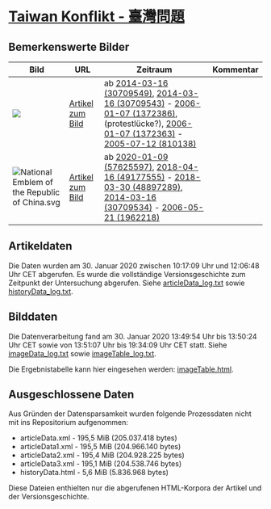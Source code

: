 # [Taiwan Konflikt - 臺灣問題](https://zh.wikipedia.org/wiki/%E8%87%BA%E7%81%A3%E5%95%8F%E9%A1%8C)

## Bemerkenswerte Bilder

| Bild | URL | Zeitraum | Kommentar |
| - | - | - | - |
| ![](https://upload.wikimedia.org/wikipedia/commons/thumb/4/49/TaiwanadsforUN.JPG/250px-TaiwanadsforUN.JPG) | [Artikel zum Bild](https://commons.wikimedia.org/wiki/File:TaiwanadsforUN.JPG) | ab [2014-03-16 (30709549)](https://zh.wikipedia.org/w/index.php?oldid=30709549), [2014-03-16 (30709543)](https://zh.wikipedia.org/w/index.php?oldid=30709543) - [2006-01-07 (1372386)](https://zh.wikipedia.org/w/index.php?oldid=1372386), (protestlücke?), [2006-01-07 (1372363)](https://zh.wikipedia.org/w/index.php?oldid=1372363) - [2005-07-12 (810138)](https://zh.wikipedia.org/w/index.php?oldid=810138) |  |
|  ![National Emblem of the Republic of China.svg](https://upload.wikimedia.org/wikipedia/commons/thumb/8/8b/National_Emblem_of_the_Republic_of_China.svg/100px-National_Emblem_of_the_Republic_of_China.svg.png) | [Artikel zum Bild](https://commons.wikimedia.org/wiki/File:National_Emblem_of_the_Republic_of_China.svg) | ab [2020-01-09 (57625597)](https://zh.wikipedia.org/w/index.php?oldid=57625597), [2018-04-16 (49177555)](https://zh.wikipedia.org/w/index.php?oldid=49177555) - [2018-03-30 (48897289)](https://zh.wikipedia.org/w/index.php?oldid=48897289), [2014-03-16 (30709534)](https://zh.wikipedia.org/w/index.php?oldid=30709534) - [2006-05-21 (1962218)](https://zh.wikipedia.org/w/index.php?oldid=1962218) | |

## Artikeldaten

Die Daten wurden am 30. Januar 2020 zwischen 10:17:09 Uhr und 12:06:48 Uhr CET abgerufen. Es wurde die vollständige Versionsgeschichte zum Zeitpunkt der Untersuchung abgerufen. Siehe [articleData_log.txt](articleData_log.txt) sowie [historyData_log.txt](historyData_log.txt).

## Bilddaten

Die Datenverarbeitung fand am 30. Januar 2020 13:49:54 Uhr bis 13:50:24 Uhr CET sowie von 13:51:07 Uhr bis 19:34:09 Uhr CET statt. Siehe [imageData_log.txt](imageData_log.txt) sowie [imageTable_log.txt](imageTable_log.txt).

Die Ergebnistabelle kann hier eingesehen werden: [imageTable.html](imageTable.html).

## Ausgeschlossene Daten

Aus Gründen der Datensparsamkeit wurden folgende Prozessdaten nicht mit ins Repositorium aufgenommen:

- articleData.xml - 195,5 MiB (205.037.418 bytes)
- articleData1.xml - 195,5 MiB (204.966.140 bytes)
- articleData2.xml - 195,4 MiB (204.928.225 bytes)
- articleData3.xml - 195,1 MiB (204.538.746 bytes)
- historyData.html - 5,6 MiB (5.836.968 bytes)

Diese Dateien enthielten nur die abgerufenen HTML-Korpora der Artikel und der Versionsgeschichte.
